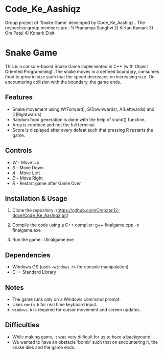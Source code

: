 # Code_Ke_Aashiqz
Group project of 'Snake Game' developed by Code_Ke_Aashiqz.. The respective group members are : 1) Pranamya Sanghvi 2) Kirtan Kamani 3) Om Patel 4) Konark Dixit



# Snake Game 

This is a console-based Snake Game implemented in C++ (with Object Oriented Programming) .The snake moves in a defined boundary, consumes food to grow in size such that the speed decreases on increasing size. On encountering collision with the boundary, the game ends. 

## Features

- Snake movement using W(Forward), S(Downwards), A(Leftwards) and D(Rightwards)
- Random food generation is done with the help of srand() function.
- Area is confined and not the full terminal.
- Score is displayed after every defeat such that pressing R restarts the game.

## Controls

- *W* - Move Up
- *S* - Move Down
- *A* - Move Left
- *D* - Move Right
- *R* - Restart game after Game Over

## Installation & Usage

1. Clone the repository:
   (https://github.com/Ompatel12-doce/Code_Ke_Aashiqz.git)
   
2. Compile the code using a C++ compiler:
   g++ finalgame.cpp -o finalgame.exe
3. Run the game:
   .\finalgame.exe

## Dependencies

- Windows OS (uses `<windows.h>` for console manipulation)
- C++ Standard Library

## Notes

- The game runs only on a Windows command prompt.
- Uses `conio.h` for real time keyboard input.
- `windows.h` is required for cursor movement and screen updates.

## Difficulties

- While making game, it was very diificult for us to have a background.
- We wanted to have an obstacle 'bomb' such that on encountering it, the snake dies and the game ends.
